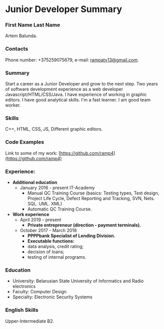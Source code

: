 # Junior Developer Summary

### First Name Last Name

Artem Balunda.

### Contacts

Phone number: +375259075679, e-mail: rampatv13@gmail.com.

### Summary

Start a career as a Junior Developer and grow to the next step. Two years of software development experience as a web developer Javascript/HTML/CSS/Java. I have experience of working in graphic editors. I have good analytical skills. I'm a fast learner. I am good team worker.

### Skills

C++, HTML, CSS, JS, Different graphic editors.

### Code Examples

Link to some of my work:
[https://github.com/ramp4](https://github.com/ramp4)

### Experience:

- **Additional education**
  - January 2016 - present IT-Academy
    - Manual QC Training Course (basics: Testing types, Test design, Project Life Cycle, Defect Reporting and Tracking, SVN, Nets. SQL. UML. XML)
    - Automatic QC Training Course.
- **Work experience**
  - April 2019 - present
    - **Private entrepreneur (direction - payment terminals).**
  - October 2017 - March 2018
    - **PPPPbank Specialist of Lending Division.**
    - **Executable functions:**
    - data analysis, credit rating;
    - decision of loans;
    - testing of internal programs.

### Education

- University: Belarusian State University of Informatics and Radio electronics
- Faculty: Computer Design
- Specialty: Electronic Security Systems

### English Skills

Upper-Intermediate B2.
